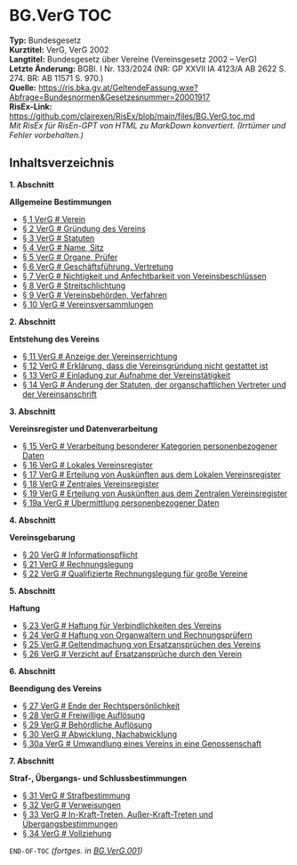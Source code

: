 # BG.VerG TOC
**Typ:** Bundesgesetz  
**Kurztitel:** VerG, VerG 2002  
**Langtitel:** Bundesgesetz über Vereine (Vereinsgesetz 2002 – VerG)  
**Letzte Änderung:** BGBl. I Nr. 133/2024 (NR: GP XXVII IA 4123/A AB 2622 S. 274. BR: AB 11571 S. 970.)  
**Quelle:** https://ris.bka.gv.at/GeltendeFassung.wxe?Abfrage=Bundesnormen&Gesetzesnummer=20001917  
**RisEx-Link:** https://github.com/clairexen/RisEx/blob/main/files/BG.VerG.toc.md  
*Mit RisEx für RisEn-GPT von HTML zu MarkDown konvertiert. (Irrtümer und Fehler vorbehalten.)*

## Inhaltsverzeichnis

**1. Abschnitt**  

**Allgemeine Bestimmungen**  
* [§ 1 VerG # Verein](BG.VerG.001.md#-1-verg--verein)
* [§ 2 VerG # Gründung des Vereins](BG.VerG.001.md#-2-verg--gründung-des-vereins)
* [§ 3 VerG # Statuten](BG.VerG.001.md#-3-verg--statuten)
* [§ 4 VerG # Name, Sitz](BG.VerG.001.md#-4-verg--name-sitz)
* [§ 5 VerG # Organe, Prüfer](BG.VerG.001.md#-5-verg--organe-prüfer)
* [§ 6 VerG # Geschäftsführung, Vertretung](BG.VerG.001.md#-6-verg--geschäftsführung-vertretung)
* [§ 7 VerG # Nichtigkeit und Anfechtbarkeit von Vereinsbeschlüssen](BG.VerG.001.md#-7-verg--nichtigkeit-und-anfechtbarkeit-von-vereinsbeschlüssen)
* [§ 8 VerG # Streitschlichtung](BG.VerG.001.md#-8-verg--streitschlichtung)
* [§ 9 VerG # Vereinsbehörden, Verfahren](BG.VerG.001.md#-9-verg--vereinsbehörden-verfahren)
* [§ 10 VerG # Vereinsversammlungen](BG.VerG.001.md#-10-verg--vereinsversammlungen)

**2. Abschnitt**  

**Entstehung des Vereins**  
* [§ 11 VerG # Anzeige der Vereinserrichtung](BG.VerG.001.md#-11-verg--anzeige-der-vereinserrichtung)
* [§ 12 VerG # Erklärung, dass die Vereinsgründung nicht gestattet ist](BG.VerG.001.md#-12-verg--erklärung-dass-die-vereinsgründung-nicht-gestattet-ist)
* [§ 13 VerG # Einladung zur Aufnahme der Vereinstätigkeit](BG.VerG.001.md#-13-verg--einladung-zur-aufnahme-der-vereinstätigkeit)
* [§ 14 VerG # Änderung der Statuten, der organschaftlichen Vertreter und der Vereinsanschrift](BG.VerG.001.md#-14-verg--änderung-der-statuten-der-organschaftlichen-vertreter-und-der-vereinsanschrift)

**3. Abschnitt**  

**Vereinsregister und Datenverarbeitung**  
* [§ 15 VerG # Verarbeitung besonderer Kategorien personenbezogener Daten](BG.VerG.001.md#-15-verg--verarbeitung-besonderer-kategorien-personenbezogener-daten)
* [§ 16 VerG # Lokales Vereinsregister](BG.VerG.001.md#-16-verg--lokales-vereinsregister)
* [§ 17 VerG # Erteilung von Auskünften aus dem Lokalen Vereinsregister](BG.VerG.001.md#-17-verg--erteilung-von-auskünften-aus-dem-lokalen-vereinsregister)
* [§ 18 VerG # Zentrales Vereinsregister](BG.VerG.001.md#-18-verg--zentrales-vereinsregister)
* [§ 19 VerG # Erteilung von Auskünften aus dem Zentralen Vereinsregister](BG.VerG.001.md#-19-verg--erteilung-von-auskünften-aus-dem-zentralen-vereinsregister)
* [§ 19a VerG # Übermittlung personenbezogener Daten](BG.VerG.001.md#-19a-verg--übermittlung-personenbezogener-daten)

**4. Abschnitt**  

**Vereinsgebarung**  
* [§ 20 VerG # Informationspflicht](BG.VerG.001.md#-20-verg--informationspflicht)
* [§ 21 VerG # Rechnungslegung](BG.VerG.001.md#-21-verg--rechnungslegung)
* [§ 22 VerG # Qualifizierte Rechnungslegung für große Vereine](BG.VerG.001.md#-22-verg--qualifizierte-rechnungslegung-für-große-vereine)

**5. Abschnitt**  

**Haftung**  
* [§ 23 VerG # Haftung für Verbindlichkeiten des Vereins](BG.VerG.001.md#-23-verg--haftung-für-verbindlichkeiten-des-vereins)
* [§ 24 VerG # Haftung von Organwaltern und Rechnungsprüfern](BG.VerG.001.md#-24-verg--haftung-von-organwaltern-und-rechnungsprüfern)
* [§ 25 VerG # Geltendmachung von Ersatzansprüchen des Vereins](BG.VerG.001.md#-25-verg--geltendmachung-von-ersatzansprüchen-des-vereins)
* [§ 26 VerG # Verzicht auf Ersatzansprüche durch den Verein](BG.VerG.001.md#-26-verg--verzicht-auf-ersatzansprüche-durch-den-verein)

**6. Abschnitt**  

**Beendigung des Vereins**  
* [§ 27 VerG # Ende der Rechtspersönlichkeit](BG.VerG.001.md#-27-verg--ende-der-rechtspersönlichkeit)
* [§ 28 VerG # Freiwillige Auflösung](BG.VerG.001.md#-28-verg--freiwillige-auflösung)
* [§ 29 VerG # Behördliche Auflösung](BG.VerG.001.md#-29-verg--behördliche-auflösung)
* [§ 30 VerG # Abwicklung, Nachabwicklung](BG.VerG.001.md#-30-verg--abwicklung-nachabwicklung)
* [§ 30a VerG # Umwandlung eines Vereins in eine Genossenschaft](BG.VerG.001.md#-30a-verg--umwandlung-eines-vereins-in-eine-genossenschaft)

**7. Abschnitt**  

**Straf-, Übergangs- und Schlussbestimmungen**  
* [§ 31 VerG # Strafbestimmung](BG.VerG.001.md#-31-verg--strafbestimmung)
* [§ 32 VerG # Verweisungen](BG.VerG.001.md#-32-verg--verweisungen)
* [§ 33 VerG # In-Kraft-Treten, Außer-Kraft-Treten und Übergangsbestimmungen](BG.VerG.001.md#-33-verg--in-kraft-treten-außer-kraft-treten-und-übergangsbestimmungen)
* [§ 34 VerG # Vollziehung](BG.VerG.001.md#-34-verg--vollziehung)

`END-OF-TOC` *(fortges. in [BG.VerG.001](BG.VerG.001.md))*
